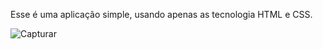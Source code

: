 Esse é uma aplicação simple, usando apenas as tecnologia HTML e CSS.

![Capturar](https://github.com/alefh123/Com-rcio-de-Roupa/assets/34151271/cb785fc1-b49d-4612-a054-919784a887de)
